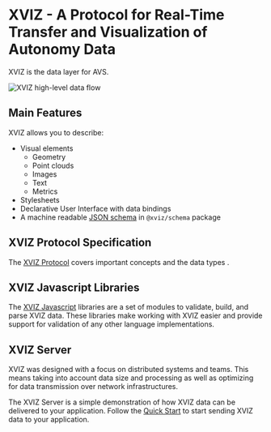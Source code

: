 # XVIZ - A Protocol for Real-Time Transfer and Visualization of Autonomy Data

XVIZ is the data layer for AVS.

![XVIZ high-level data flow](./overview/images/data-flow.png)

## Main Features

XVIZ allows you to describe:

- Visual elements
  - Geometry
  - Point clouds
  - Images
  - Text
  - Metrics
- Stylesheets
- Declarative User Interface with data bindings
- A machine readable [JSON schema](http://json-schema.org/) in `@xviz/schema` package

## XVIZ Protocol Specification

The [XVIZ Protocol](/docs/protocol-schema/introduction.md) covers important concepts and the data
types .

## XVIZ Javascript Libraries

The [XVIZ Javascript](/docs/api-reference/xviz-builder.md) libraries are a set of modules to
validate, build, and parse XVIZ data. These libraries make working with XVIZ easier and provide
support for validation of any other language implementations.

## XVIZ Server

XVIZ was designed with a focus on distributed systems and teams. This means taking into account data
size and processing as well as optimizing for data transmission over network infrastructures.

The XVIZ Server is a simple demonstration of how XVIZ data can be delivered to your application.
Follow the [Quick Start](/docs/getting-started/xviz-server.md) to start sending XVIZ data to your
application.

